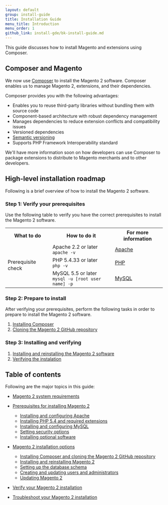 ```yaml
---
layout: default
group: install-guide
title: Installation Guide
menu_title: Introduction
menu_order: 1
github_link: install-gde/bk-install-guide.md
---
```


This guide discusses how to install Magento and extensions using Composer.

<h2 id="instgde-overview-composer">Composer and Magento</h2>

We now use <a href="https://getcomposer.org/" target="_blank">Composer</a> to install the Magento 2 software. Composer enables us to manage Magento 2, extensions, and their dependencies.

Composer provides you with the following advantages:

*	Enables you to reuse third-party libraries without bundling them with source code
*	Component-based architecture with robust dependency management
*	Manages dependencies to reduce extension conflicts and compatibility issues
*	Versioned dependencies
*	<a href="https://getcomposer.org/doc/01-basic-usage.md#package-versions" target="_blank">Semantic versioning</a>
*	Supports PHP Framework Interoperability standard

We'll have more information soon on how developers can use Composer to package extensions to distribute to Magento merchants and to other developers.

<h2 id="instgde-overview-roadmap">High-level installation roadmap</h2>

Following is a brief overview of how to install the Magento 2 software.

<h3>Step 1: Verify your prerequisites</h3>

Use the following table to verify you have the correct prerequisites to install the Magento 2 software.

<table>
	<tbody>
		<tr>
			<th>What to do</th>
			<th>How to do it</th>
			<th>For more information</th>
		</tr>
	<tr>
		<td rowspan="3">Prerequisite check</td>
		<td>Apache 2.2 or later<br>
		<code>apache -v</code></td><td><a href="{{ site.gdeurl }}install-gde/prereq/apache.html" target="_blank">Apache</a></td>
	</tr>
	<tr><td>PHP 5.4.33 or later<br>
	<code>php -v</code></td><td><a href="{{ site.gdeurl }}install-gde/prereq/php.html" target="_blank">PHP</a></td></tr>
	<tr><td>MySQL 5.5 or later<br>
	<code>mysql -u [root user name] -p</code></td><td><a href="{{ site.gdeurl }}install-gde/prereq/mysql.html" target="_blank">MySQL</a></td></tr>
	</tr>
</tbody>
</table>

<h3>Step 2: Prepare to install</h3>

After verifying your prerequisites, perform the following tasks in order to prepare to install the Magento 2 software.

1.	<a href="{{ site.gdeurl }}install-gde/install/composer-clone.html#instgde-prereq-compose-install">Installing Composer</a>
2.	<a href="{{ site.gdeurl }}install-gde/install/composer-clone.html#instgde-prereq-compose-clone">Cloning the Magento 2 GitHub repository</a>

<h3>Step 3: Installing and verifying</h3>

1.	<a href="{{ site.gdeurl }}install-gde/install/install.html">Installing and reinstalling the Magento 2 software</a>
2.	<a href="{{ site.gdeurl }}install-gde/install/verify.html">Verifying the instalation</a>

<h2 id="instgde-toc">Table of contents</h2>

Following are the major topics in this guide:

*	<a href="{{ site.gdeurl }}install-gde/system-requirements.html">Magento 2 system requirements</a>
*	<a href="{{ site.gdeurl }}install-gde/prereq/prereq-overview.html">Prerequisites for installing Magento 2</a>

	*	<a href="{{ site.gdeurl }}install-gde/prereq/apache.html">Installing and configuring Apache</a>
	*	<a href="{{ site.gdeurl }}install-gde/prereq/php.html">Installing PHP 5.4 and required extensions</a>
	*	<a href="{{ site.gdeurl }}install-gde/prereq/mysql.html">Installing and configuring MySQL</a>
	*	<a href="{{ site.gdeurl }}install-gde/prereq/security.html">Setting security options</a>
	*	<a href="{{ site.gdeurl }}install-gde/prereq/optional.html">Installing optional software</a>

*	<a href="{{ site.gdeurl }}install-gde/install/install-overview.html">Magento 2 installation options</a>

	*	<a href="{{ site.gdeurl }}install-gde/install/composer-clone.html">Installing Composer and cloning the Magento 2 GitHub repository</a>
	*	<a href="{{ site.gdeurl }}install-gde/install/install.html">Installing and reinstalling Magento 2</a>
	*	<a href="{{ site.gdeurl }}install-gde/install/schema.html">Setting up the database schema</a>
	*	<a href="{{ site.gdeurl }}install-gde/install/admin-users.html">Creating and updating users and administrators</a>
	*	<a href="{{ site.gdeurl }}install-gde/install/update.html">Updating Magento 2</a>

*	<a href="{{ site.gdeurl }}install-gde/install/verify.html">Verify your Magento 2 installation</a>
*	<a href="{{ site.gdeurl }}install-gde/install/tshoot.html">Troubleshoot your Magento 2 installation</a>

